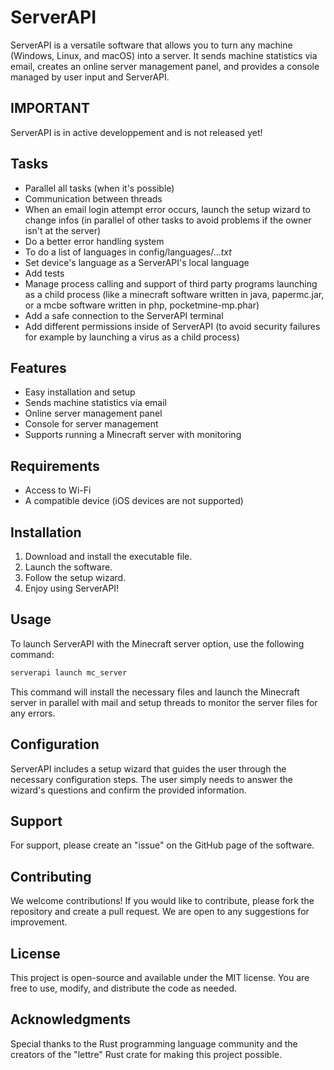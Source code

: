 # ServerAPI

ServerAPI is a versatile software that allows you to turn any machine (Windows, Linux, and macOS) into a server. It sends machine statistics via email, creates an online server management panel, and provides a console managed by user input and ServerAPI.

## IMPORTANT
ServerAPI is in active developpement and is not released yet!

## Tasks

- Parallel all tasks (when it's possible)
- Communication between threads
- When an email login attempt error occurs, launch the setup wizard to change infos (in parallel of other tasks to avoid problems if the owner isn't at the server)
- Do a better error handling system
- To do a list of languages in config/languages/..*.txt*
- Set device's language as a ServerAPI's local language
- Add tests
- Manage process calling and support of third party programs launching as a child process (like a minecraft software written in java, papermc.jar, or a mcbe software written in php, pocketmine-mp.phar)
- Add a safe connection to the ServerAPI terminal
- Add different permissions inside of ServerAPI (to avoid security failures for example by launching a virus as a child process)

## Features

- Easy installation and setup
- Sends machine statistics via email
- Online server management panel
- Console for server management
- Supports running a Minecraft server with monitoring

## Requirements

- Access to Wi-Fi
- A compatible device (iOS devices are not supported)

## Installation

1. Download and install the executable file.
2. Launch the software.
3. Follow the setup wizard.
4. Enjoy using ServerAPI!

## Usage

To launch ServerAPI with the Minecraft server option, use the following command:
```sh
serverapi launch mc_server
```
This command will install the necessary files and launch the Minecraft server in parallel with mail and setup threads to monitor the server files for any errors.

## Configuration

ServerAPI includes a setup wizard that guides the user through the necessary configuration steps. The user simply needs to answer the wizard's questions and confirm the provided information.

## Support

For support, please create an "issue" on the GitHub page of the software.

## Contributing

We welcome contributions! If you would like to contribute, please fork the repository and create a pull request. We are open to any suggestions for improvement.

## License

This project is open-source and available under the MIT license. You are free to use, modify, and distribute the code as needed.

## Acknowledgments

Special thanks to the Rust programming language community and the creators of the "lettre" Rust crate for making this project possible.
